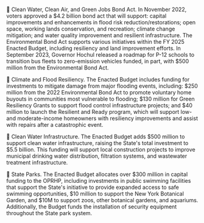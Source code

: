  Clean Water, Clean Air, and Green Jobs Bond Act. In November 2022, voters approved a $4.2 billion bond act that will support: capital improvements and enhancements in flood risk reduction/restorations; open space, working lands conservation, and recreation; climate change mitigation; and water quality improvement and resilient infrastructure. The Environmental Bond Act supports various initiatives within the FY 2025 Enacted Budget, including resiliency and land improvement efforts. In September 2023, Governor Hochul released a roadmap for P-12 schools to transition bus fleets to zero-emission vehicles funded, in part, with $500 million from the Environmental Bond Act.

 Climate and Flood Resiliency. The Enacted Budget includes funding for investments to mitigate damage from major flooding events, including: $250 million from the 2022 Environmental Bond Act to promote voluntary home buyouts in communities most vulnerable to flooding; $130 million for Green Resiliency Grants to support flood control infrastructure projects; and $40 million to launch the Resilient and Ready program, which will support low- and moderate-income homeowners with resiliency improvements and assist with repairs after a catastrophic event.

 Clean Water Infrastructure. The Enacted Budget adds $500 million to support clean water infrastructure, raising the State's total investment to $5.5 billion. This funding will support local construction projects to improve municipal drinking water distribution, filtration systems, and wastewater treatment infrastructure.

 State Parks. The Enacted Budget allocates over $300 million in capital funding to the OPRHP, including investments in public swimming facilities that support the State's initiative to provide expanded access to safe swimming opportunities, $10 million to support the New York Botanical Garden, and $10M to support zoos, other botanical gardens, and aquariums. Additionally, the Budget funds the installation of security equipment throughout the State park system.